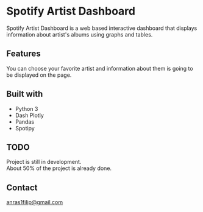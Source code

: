 # Spotify Artist Dashboard

Spotify Artist Dashboard is a web based interactive dashboard that displays information about artist's albums using graphs and tables.


## Features

You can choose your favorite artist and information about them is going to be displayed on the page.

## Built with

- Python 3
- Dash Plotly
- Pandas
- Spotipy

## TODO 

Project is still in development. \
About 50% of the project is already done.


## Contact

anras1filip@gmail.com